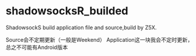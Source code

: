 # shadowsocksR_builded
ShadowsockS build application file and source,build by Z5X.

Source会不定期更新（一般是Weekend）
Application这一块我会不定时更新，总之不可能有Android版本
